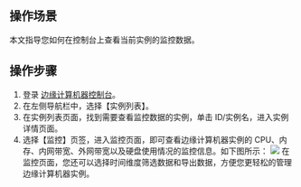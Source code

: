 ## 操作场景

本文指导您如何在控制台上查看当前实例的监控数据。

## 操作步骤

1. 登录 [边缘计算机器控制台](https://console.cloud.tencent.com/ecm/overview)。
2. 在左侧导航栏中，选择【实例列表】。
3. 在实例列表页面，找到需要查看监控数据的实例，单击 ID/实例名，进入实例详情页面。 
4. 选择【监控】页签，进入监控页面，即可查看边缘计算机器实例的 CPU、内存、内网带宽、外网带宽以及硬盘使用情况的监控信息。如下图所示：
![](https://main.qcloudimg.com/raw/a5d45bd06c1dc1b5e671fec1066cf967.png)
在监控页面，您还可以选择时间维度筛选数据和导出数据，方便您更轻松的管理边缘计算机器实例。

